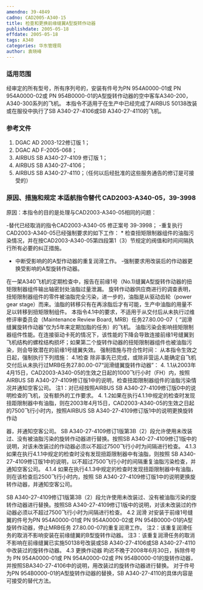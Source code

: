 ```yaml
---
amendno: 39-4849
cadno: CAD2005-A340-15
title: 检查和更换前缘缝翼A型旋转作动器
publishdate: 2005-05-18
effdate: 2005-05-18
tags: A340
categories: 华东管理局
author: 袁晓峰
---
```


### 适用范围 
经审定的所有型号，所有序列号的，安装有件号为PN 954A0000-01或 PN 954A0000-02或 PN 954B0000-01的A型旋转作动器的空中客车A340-200，A340-300系列的飞机。
本指令不适用于在生产中已经完成了AIRBUS 50138改装或在服役中执行了SB A340-27-4106或SB A340-27-4110的飞机。

### 参考文件
1. DGAC AD 2003-122修订版 1； 
2. DGAC AD F-2005-068； 
3. AIRBUS SB A340-27-4109 修订版 1； 
4. AIRBUS SB A340-27-4106； 
5. AIRBUS SB A340-27-4110；（任何以后经批准的这些服务通告的修订是可接受的）


### 原因、措施和规定 本适航指令替代 CAD2003-A340-05，39-3998 
原因：本指令的目的是处理与CAD2003-A340-05相同的问题： 
  
-替代已经取消的指令CAD2003-A340-05 修正案号 39-3998； 
-重复执行CAD2003-A340-05已经强制要求的如下工作： 
* 
检查扭矩限制器组件的油脂污染情况，并在按CAD2003-A340-05第四段第1（3）节规定的阀值和时间间隔执行所有必要的纠正措施。 
* 中断受影响的的A型作动器的重复润滑工作。 
-强制要求用改装后的作动器更换受影响的A型旋转作动器。 

在一架A340飞机的定期检查中，报告在前缘1号（No.1)缝翼A型旋转作动器的扭矩限制器组件输出轴密封处油脂过量泄漏。 
旋转作动器供应商进行的调查表明，扭矩限制器组件的零件被油脂完全污染，进一步的，油脂是从驱动齿轮（power gear stage）而来。油脂的转移只有在再涂脂后才有可能，生产中油脂的用量不足以转移到扭矩限制组件。 
本指令4.1中的要求，不适用于从交付后从未执行过维修评审委员会（Maintenance Review Board, MRB）任务27.80.00-07（ “润滑缝翼旋转作动器”仅为5年来定期加脂的任务）的飞机。 
油脂污染会影响扭矩限制器组件性能。在连接驱动卡死的情况下，该性能的下降会导致连接前缘1号缝翼到飞机结构的螺栓结构损坏；如果第二个旋转作动器的扭矩限制器组件也被油脂污染，则会导致潜在的前缘1号缝翼失效。 
强制措施与符合性时间： 从本指令生效之日起，强制执行下列措施： 
4.1检查 
除非事先已完成，或除非营运人能确定自飞机交付后从未执行过MRB任务27.80.00-07“润滑缝翼旋转作动器”： 
4.
1.1从2003年4月15日，CAD2003-A340-05的生效之日起的1000飞行小时（FH）内，按照AIRBUS SB A340-27-4109修订版1中的说明，检查扭距限制器组件的油脂污染情况并通知空客公司。 
注1：对已经按照AIRBUS SB A340-27-4109修订版0中的说明检查的飞机，没有额外的工作要求。 
4.
1.2如果在执行4.1.1中规定的检查时发现扭距限制器中有油脂，则在2003年4月15日，CAD2003-A340-05的生效之日起的7500飞行小时内，按照AIRBUS SB A340-27-4109修订版1中的说明更换旋转作动

  
器，并通知空客公司。 
SB A340-27-4109修订1版第3B（2）段允许使用未改装过、没有被油脂污染的旋转作动器进行替换。按照SB A340-27-4109修订1版中的说明，对该未改装过的作动器必须以不超过7500飞行小时为间隔进行检查。 
    4.1.3如果在执行4.1.1中规定的检查时没有发现扭距限制器中有油脂，则按照 SB A340-27-4109修订版1中的说明，以不超过7500飞行小时的间隔重复油脂污染检查，并通知空客公司。 
4.1.4 
如果在执行4.1.3中规定的检查时发现扭距限制器中有油脂，则在该检查后2500飞行小时内，按照 SB A340-27-4109修订版1中的说明更换旋转作动器，并通知空客公司。 

SB A340-27-4109修订1版第3B（2）段允许使用未改装过、没有被油脂污染的旋转作动器进行替换。按照SB A340-27-4109修订1版中的说明，对该未改装过的作动器必须以不超过7500飞行小时为间隔进行检查。 
4.2 润滑
对安装于前缘1号缝翼的件号为PN 954A0000-01或 PN 954A0000-02或 PN 954B0000-01的A型旋转作动器，停止MRB任务
27.80.00-07的重复润滑工作。 注2：该重复润滑任务的取消不影响安装在前缘缝翼的B型旋转作动器。 
注3：该重复润滑任务的取消不影响在前缘缝翼已实施50138号改装或SB A340-27-4106或SB A340-27-4110中改装过的旋转作动器。 
4.3 更换作动器 
昀迟不晚于2008年6月30日，拆除件号为 PN 954A0000-01或 PN 954A0000-02或 PN 954B0000-01的旋转作动器，并按照SBA340-27-4106中的说明，用改装过的旋转作动器进行替换。 
对于件号为PN 954B0000-01的A型旋转作动器的替换，SB A340-27-4110的具体内容是可接受的替代方法。

